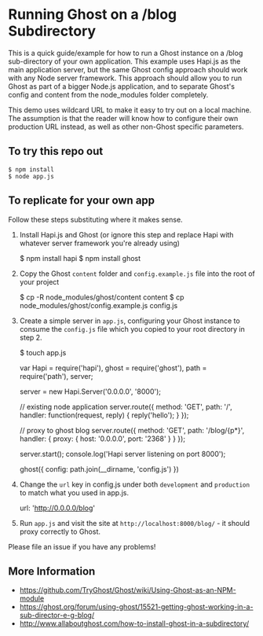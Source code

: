 Running Ghost on a /blog Subdirectory
======================================

This is a quick guide/example for how to run a Ghost instance on a /blog sub-directory of your own application. This example uses Hapi.js as the main application server, but the same Ghost config approach should work with any Node server framework. This approach should allow you to run Ghost as part of a bigger Node.js application, and to separate Ghost's config and content from the node_modules folder completely.

This demo uses wildcard URL to make it easy to try out on a local machine. The assumption is that the reader will know how to configure their own production URL instead, as well as other non-Ghost specific parameters.

To try this repo out
---------------------

    $ npm install
    $ node app.js


To replicate for your own app
------------------------------

Follow these steps substituting where it makes sense.

1) Install Hapi.js and Ghost (or ignore this step and replace Hapi with whatever server framework you're already using)

    $ npm install hapi
    $ npm install ghost

2) Copy the Ghost `content` folder and `config.example.js` file into the root of your project

    $ cp -R node_modules/ghost/content content
    $ cp node_modules/ghost/config.example.js config.js

3) Create a simple server in `app.js`, configuring your Ghost instance to consume the `config.js` file which you copied to your root directory in step 2. 

    $ touch app.js

    var Hapi = require('hapi'),
    	ghost = require('ghost'),
    	path = require('path'),
    	server;

    server = new Hapi.Server('0.0.0.0', '8000');

    // existing node application
    server.route({
    	method: 'GET',
    	path: '/',
    	handler: function(request, reply) {
    		reply('hello');
    	}
    });

    // proxy to ghost blog
    server.route({
    	method: 'GET',
    	path: '/blog/{p*}',
    	handler: {
    		proxy: {
    			host: '0.0.0.0',
    			port: '2368'
    		}
    	}
    });

    server.start();
    console.log('Hapi server listening on port 8000');

    ghost({
    	config: path.join(__dirname, 'config.js')
    })

4) Change the `url` key in config.js under both `development` and `production` to match what you used in app.js.

    url: 'http://0.0.0.0/blog'

4) Run `app.js` and visit the site at `http://localhost:8000/blog/` - it should proxy correctly to Ghost.

Please file an issue if you have any problems!


More Information
-----------------


- https://github.com/TryGhost/Ghost/wiki/Using-Ghost-as-an-NPM-module
- https://ghost.org/forum/using-ghost/15521-getting-ghost-working-in-a-sub-director-e-g-blog/
- http://www.allaboutghost.com/how-to-install-ghost-in-a-subdirectory/


